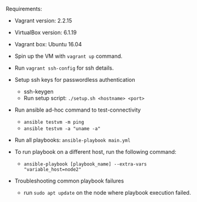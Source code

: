 
Requirements:

 - Vagrant version: 2.2.15
 - VirtualBox version: 6.1.19
 - Vagrant box: Ubuntu 16.04

- Spin up the VM with ```vagrant up``` command.
- Run ```vagrant ssh-config``` for ssh details.

- Setup ssh keys for passwordless authentication
   - ssh-keygen
   - Run setup script: ```./setup.sh <hostname> <port>```

- Run ansible ad-hoc command to test-connectivity
   - ```ansible testvm -m ping```
   - ```ansible testvm -a "uname -a"```

- Run all playbooks: ```ansible-playbook main.yml```

- To run playbook on a different host, run the following command:
   - ```ansible-playbook [playbook_name] --extra-vars "variable_host=node2"```

- Troubleshooting common playbook failures
  - run ```sudo apt update``` on the node where playbook execution failed.
